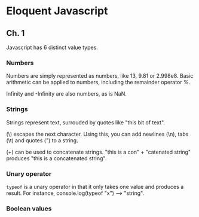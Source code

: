 # Eloquent Javascript

## Ch. 1

Javascript has 6 distinct value types.

### Numbers
Numbers are simply represented as numbers, like 13, 9.81 or 2.998e8. Basic arithmetic can be applied to numbers, including the remainder operator %.


Infinity and -Infinity are also numbers, as is NaN.

### Strings
Strings represent text, surrouded by quotes like "this bit of text".


(\\) escapes the next character. Using this, you can add newlines (\n), tabs (\t) and quotes (\") to a string.

(+) can be used to concatenate strings. "this is a con" + "catenated string" produces "this is a concatenated string".

### Unary operator
`typeof` is a unary operator in that it only takes one value and produces a result. For instance, console.log(typeof "x") --> "string".

### Boolean values
